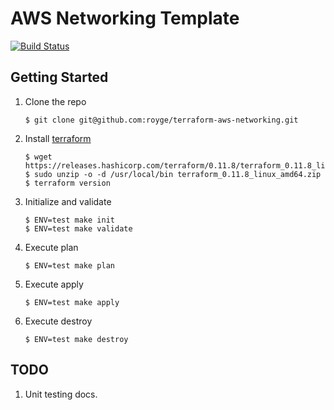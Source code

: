 # AWS Networking Template

[![Build Status](https://travis-ci.org/royge/terraform-aws-networking.svg?branch=master)](https://travis-ci.org/royge/terraform-aws-networking)

## Getting Started

1. Clone the repo

    ```
    $ git clone git@github.com:royge/terraform-aws-networking.git
    ```

1. Install [terraform](https://www.terraform.io/downloads.html)

    ```
    $ wget https://releases.hashicorp.com/terraform/0.11.8/terraform_0.11.8_linux_amd64.zip
    $ sudo unzip -o -d /usr/local/bin terraform_0.11.8_linux_amd64.zip
    $ terraform version
    ```

1. Initialize and validate

    ```
    $ ENV=test make init
    $ ENV=test make validate
    ```

1. Execute plan

    ```
    $ ENV=test make plan
    ```

1. Execute apply

    ```
    $ ENV=test make apply
    ```

1. Execute destroy

    ```
    $ ENV=test make destroy
    ```

## TODO

1. Unit testing docs.

